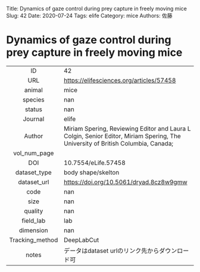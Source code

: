 Title: Dynamics of gaze control during prey capture in freely moving mice
Slug: 42
Date: 2020-07-24
Tags: elife
Category: mice
Authors: 佐藤

# Dynamics of gaze control during prey capture in freely moving mice

|||
|:-:|:-|
|ID| 42|
|URL| https://elifesciences.org/articles/57458|
|animal| mice|
|species| nan|
|status| nan|
|Journal| elife|
|Author| Miriam Spering, Reviewing Editor and Laura L Colgin, Senior Editor, Miriam Spering, The University of British Columbia, Canada;|
|vol_num_page| |
|DOI| 10.7554/eLife.57458 |
|dataset_type| body shape/skelton|
|dataset_url| https://doi.org/10.5061/dryad.8cz8w9gmw |
|code| nan|
|size| nan|
|quality| nan|
|field_lab      | lab|
|dimension      | nan|
|Tracking_method| DeepLabCut|
|notes          | データはdataset urlのリンク先からダウンロード可|
